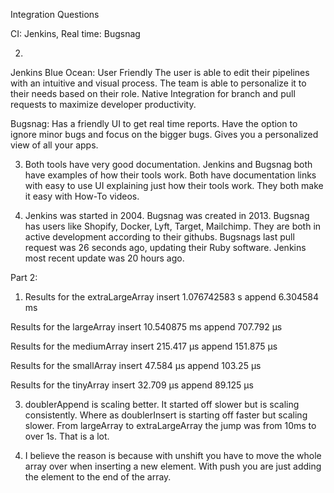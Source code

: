 Integration Questions

 CI: Jenkins, Real time: Bugsnag


2. 

Jenkins Blue Ocean:  User Friendly
	The user is able to edit their pipelines with an intuitive and visual process.
	The team is able to personalize it to their needs based on their role.
	Native Integration for branch and pull requests to maximize developer productivity.


Bugsnag: 
	Has a friendly UI to get real time reports.
	Have the option to ignore minor bugs and focus on the bigger bugs.
	Gives you a personalized view of all your apps.

3. Both tools have very good documentation. Jenkins and Bugsnag both have examples of how their tools work. Both have documentation links with easy to use UI explaining just how their tools work. They both make it easy with How-To videos.


4. Jenkins was started in 2004. Bugsnag was created in 2013. Bugsnag has users like Shopify, Docker, Lyft, Target, Mailchimp. They are both in active development according to their githubs.
Bugsnags last pull request was 26 seconds ago, updating their Ruby software. Jenkins most recent update was 20 hours ago.


Part 2:

1. Results for the extraLargeArray
insert 1.076742583 s
append 6.304584 ms

Results for the largeArray
insert 10.540875 ms
append 707.792 μs

Results for the mediumArray
insert 215.417 μs
append 151.875 μs

Results for the smallArray
insert 47.584 μs
append 103.25 μs

Results for the tinyArray
insert 32.709 μs
append 89.125 μs

3. doublerAppend is scaling better. It started off slower but is scaling consistently. Where as doublerInsert is starting off faster but scaling slower. From largeArray to extraLargeArray the jump was from 10ms to over 1s. That is a lot.

4. I believe the reason is because with unshift you have to move the whole array over when inserting a new element. With push you are just adding the element to the end of the array.